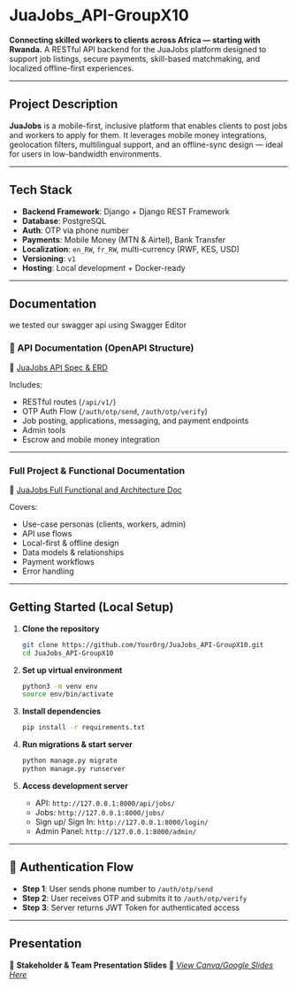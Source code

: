 #  JuaJobs\_API-GroupX10

**Connecting skilled workers to clients across Africa — starting with Rwanda.**
A RESTful API backend for the JuaJobs platform designed to support job listings, secure payments, skill-based matchmaking, and localized offline-first experiences.

---

##  Project Description

**JuaJobs** is a mobile-first, inclusive platform that enables clients to post jobs and workers to apply for them. It leverages mobile money integrations, geolocation filters, multilingual support, and an offline-sync design — ideal for users in low-bandwidth environments.

---

##  Tech Stack

* **Backend Framework**: Django + Django REST Framework
* **Database**: PostgreSQL
* **Auth**: OTP via phone number
* **Payments**: Mobile Money (MTN & Airtel), Bank Transfer
* **Localization**: `en_RW`, `fr_RW`, multi-currency (RWF, KES, USD)
* **Versioning**: `v1`
* **Hosting**: Local development + Docker-ready

---

##  Documentation

we tested our swagger api using  Swagger Editor

### 📄 API Documentation (OpenAPI Structure)

🔗 [JuaJobs API Spec & ERD](https://docs.google.com/document/d/1m40c0K7Lsxi34NLKKlE6wrZxPwEzvIRiRe-1AZeOAt8/edit?usp=sharing)

Includes:

* RESTful routes (`/api/v1/`)
* OTP Auth Flow (`/auth/otp/send`, `/auth/otp/verify`)
* Job posting, applications, messaging, and payment endpoints
* Admin tools
* Escrow and mobile money integration

---

###  Full Project & Functional Documentation

🔗 [JuaJobs Full Functional and Architecture Doc](https://docs.google.com/document/d/1HmTD2_SmpRl7EwMgQIzeltMcq4oBDWom8y6-qqBRAdc/edit?tab=t.0#heading=h.9k2n33hnzlao)

Covers:

* Use-case personas (clients, workers, admin)
* API use flows
* Local-first & offline design
* Data models & relationships
* Payment workflows
* Error handling

---

##  Getting Started (Local Setup)

1. **Clone the repository**

   ```bash
   git clone https://github.com/YourOrg/JuaJobs_API-GroupX10.git
   cd JuaJobs_API-GroupX10
   ```

2. **Set up virtual environment**

   ```bash
   python3 -m venv env
   source env/bin/activate
   ```

3. **Install dependencies**

   ```bash
   pip install -r requirements.txt
   ```

4. **Run migrations & start server**

   ```bash
   python manage.py migrate
   python manage.py runserver
   ```

5. **Access development server**

   * API: `http://127.0.0.1:8000/api/jobs/`
   * Jobs: `http://127.0.0.1:8000/jobs/`
   * Sign up/ Sign In: `http://127.0.0.1:8000/login/`
   * Admin Panel: `http://127.0.0.1:8000/admin/`

---

## 🔐 Authentication Flow

* **Step 1**: User sends phone number to `/auth/otp/send`
* **Step 2**: User receives OTP and submits it to `/auth/otp/verify`
* **Step 3**: Server returns JWT Token for authenticated access

---

##  Presentation

🎤 **Stakeholder & Team Presentation Slides**
📎 [*View Canva/Google Slides Here*](https://www.canva.com/design/DAGorIn2Jt0/gWQFmBTN-DN-6r4BPwagPA/edit)


